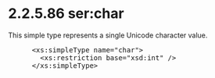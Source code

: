 <html dir="LTR" xmlns:mshelp="http://msdn.microsoft.com/mshelp" xmlns:ddue="http://ddue.schemas.microsoft.com/authoring/2003/5" xmlns:xlink="http://www.w3.org/1999/xlink" xmlns:tool="http://www.microsoft.com/tooltip">
 <body>
 <div id="header">
 <h1 class="heading">2.2.5.86 ser:char</h1>
 </div>
 <div id="mainSection">
 <div id="mainBody">
 <div id="allHistory" class="saveHistory"></div>
 <div id="sectionSection0" class="section" name="collapseableSection">
 

<p>This simple type represents a single Unicode character
value.</p>

<dl>
<dd>
<div><pre> &lt;xs:simpleType name=&quot;char&quot;&gt;
   &lt;xs:restriction base=&quot;xsd:int&quot; /&gt;
 &lt;/xs:simpleType&gt;
</pre></div>
</dd></dl>


 </div>
 </div>
 </div>
 </body>
</html>